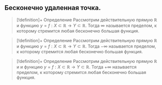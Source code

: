## Бесконечно удаленная точка. 
> [!definition]+ Определение
> Рассмотрим действительную прямую $\mathbb{R}$ и функцию $y = f: X \subset \mathbb{R}\rightarrow Y \subset \mathbb{R}$. Тогда $\infty$ называется пределом, к которому стремится любая бесконечно большая функция.  

> [!definition]+ Определение
> Рассмотрим действительную прямую $\mathbb{R}$ и функцию $y = f: X \subset \mathbb{R}\rightarrow Y \subset \mathbb{R}$.  Тогда $-\infty$ называется пределом, к которому стремится любая бесконечно большая функция.

> [!definition]+ Определение
> Рассмотрим действительную прямую $\mathbb{R}$ и и функцию $y = f: X \subset \mathbb{R}\rightarrow Y \subset \mathbb{R}$.  Тогда $+\infty$ называется пределом, к которому стремится любая бесконечно большая функция.
